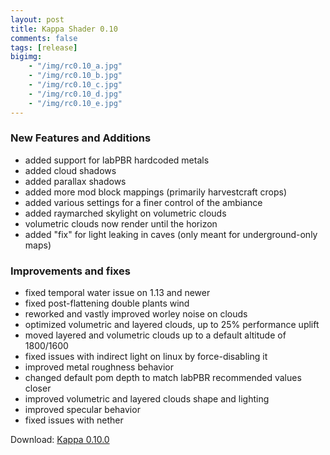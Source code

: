 ```yaml
---
layout: post
title: Kappa Shader 0.10
comments: false
tags: [release]
bigimg: 
    - "/img/rc0.10_a.jpg"
    - "/img/rc0.10_b.jpg"
    - "/img/rc0.10_c.jpg"
    - "/img/rc0.10_d.jpg"
    - "/img/rc0.10_e.jpg"
---
```


### New Features and Additions

* added support for labPBR hardcoded metals
* added cloud shadows
* added parallax shadows
* added more mod block mappings (primarily harvestcraft crops)
* added various settings for a finer control of the ambiance
* added raymarched skylight on volumetric clouds
* volumetric clouds now render until the horizon
* added "fix" for light leaking in caves (only meant for underground-only maps)

### Improvements and fixes

* fixed temporal water issue on 1.13 and newer
* fixed post-flattening double plants wind
* reworked and vastly improved worley noise on clouds
* optimized volumetric and layered clouds, up to 25% performance uplift
* moved layered and volumetric clouds up to a default altitude of 1800/1600
* fixed issues with indirect light on linux by force-disabling it
* improved metal roughness behavior
* changed default pom depth to match labPBR recommended values closer
* improved volumetric and layered clouds shape and lighting
* improved specular behavior
* fixed issues with nether


Download: [Kappa 0.10.0](https://github.com/rre36/glsl_kappa/releases/download/v0.10.0/Kappa_rc0.10.0.zip)
